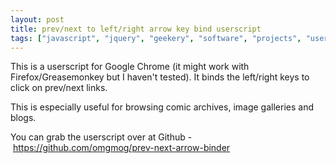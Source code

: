 ```yaml
---
layout: post
title: prev/next to left/right arrow key bind userscript
tags: ["javascript", "jquery", "geekery", "software", "projects", "userscript", "chrome", "firefox", "blog"]
---
```


This is a userscript for Google Chrome (it might work with Firefox/Greasemonkey but I haven't tested). It binds the left/right keys to click on prev/next links.

This is especially useful for browsing comic archives, image galleries and blogs.

You can grab the userscript over at Github - <a href="https://github.com/omgmog/prev-next-arrow-binder" target="_blank">https://github.com/omgmog/prev-next-arrow-binder</a>
